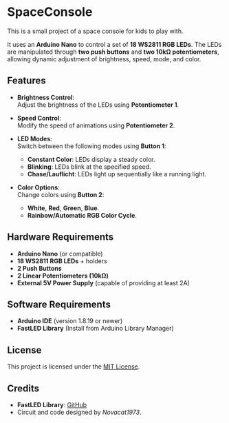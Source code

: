 # SpaceConsole
This is a small project of a space console for kids to play with.

It uses an **Arduino Nano** to control a set of **18 WS2811 RGB LEDs**. The LEDs are manipulated through **two push buttons** and **two 10kΩ potentiometers**, allowing dynamic adjustment of brightness, speed, mode, and color.  

## Features

- **Brightness Control**:  
  Adjust the brightness of the LEDs using **Potentiometer 1**.
  
- **Speed Control**:  
  Modify the speed of animations using **Potentiometer 2**.
  
- **LED Modes**:  
  Switch between the following modes using **Button 1**:
  - **Constant Color**: LEDs display a steady color.
  - **Blinking**: LEDs blink at the specified speed.
  - **Chase/Lauflicht**: LEDs light up sequentially like a running light.

- **Color Options**:  
  Change colors using **Button 2**:
  - **White**, **Red**, **Green**, **Blue**.
  - **Rainbow/Automatic RGB Color Cycle**.

## Hardware Requirements

- **Arduino Nano** (or compatible)
- **18 WS2811 RGB LEDs** + holders
- **2 Push Buttons**
- **2 Linear Potentiometers (10kΩ)**
- **External 5V Power Supply** (capable of providing at least 2A)

## Software Requirements

- **Arduino IDE** (version 1.8.19 or newer)
- **FastLED Library** (Install from Arduino Library Manager)

## License

This project is licensed under the [MIT License](LICENSE).

## Credits

- **FastLED Library**: [GitHub](https://github.com/FastLED/FastLED)
- Circuit and code designed by *Novacat1973*.

